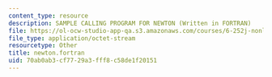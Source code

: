 ```yaml
---
content_type: resource
description: SAMPLE CALLING PROGRAM FOR NEWTON (Written in FORTRAN)
file: https://ol-ocw-studio-app-qa.s3.amazonaws.com/courses/6-252j-nonlinear-programming-spring-2003/70ab0ab3cf7729a3fff8c58de1f20151_newton.fortran
file_type: application/octet-stream
resourcetype: Other
title: newton.fortran
uid: 70ab0ab3-cf77-29a3-fff8-c58de1f20151
---
```

